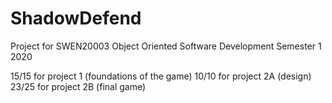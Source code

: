 # ShadowDefend
Project for SWEN20003 Object Oriented Software Development Semester 1 2020

15/15 for project 1 (foundations of the game)
10/10 for project 2A (design)
23/25 for project 2B (final game)
